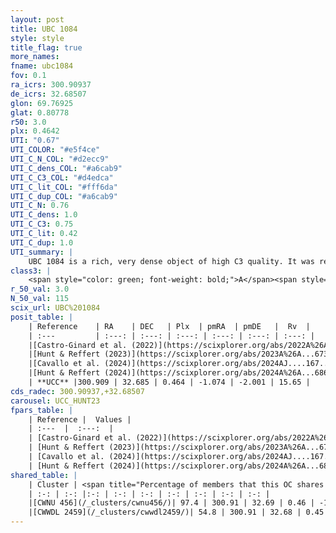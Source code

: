```yaml
---
layout: post
title: UBC 1084
style: style
title_flag: true
more_names: 
fname: ubc1084
fov: 0.1
ra_icrs: 300.90937
de_icrs: 32.68507
glon: 69.76925
glat: 0.80778
r50: 3.0
plx: 0.4642
UTI: "0.67"
UTI_COLOR: "#e5f4ce"
UTI_C_N_COL: "#d2ecc9"
UTI_C_dens_COL: "#a6cab9"
UTI_C_C3_COL: "#d4edca"
UTI_C_lit_COL: "#fff6da"
UTI_C_dup_COL: "#a6cab9"
UTI_C_N: 0.76
UTI_C_dens: 1.0
UTI_C_C3: 0.75
UTI_C_lit: 0.42
UTI_C_dup: 1.0
UTI_summary: |
    UBC 1084 is a rich, very dense object of high C3 quality. It was recently reported in the literature. This object shares a large percentage of members with 2 later reported entries.
class3: |
    <span style="color: green; font-weight: bold;">A</span><span style="color: #FFC300; font-weight: bold;">B</span>
r_50_val: 3.0
N_50_val: 115
scix_url: UBC%201084
posit_table: |
    | Reference    | RA    | DEC   | Plx  | pmRA  | pmDE   |  Rv  |
    | :---         | :---: | :---: | :---: | :---: | :---: | :---: |
    |[Castro-Ginard et al. (2022)](https://scixplorer.org/abs/2022A%26A...661A.118C) | 300.91 | 32.68 | 0.46 | -1.06 | -2.02 | -- |
    |[Hunt & Reffert (2023)](https://scixplorer.org/abs/2023A%26A...673A.114H) | 300.911 | 32.675 | 0.462 | -1.055 | -2.016 | 41.494 |
    |[Cavallo et al. (2024)](https://scixplorer.org/abs/2024AJ....167...12C) | 300.911 | 32.657 | 0.466 | -- | -- | -- |
    |[Hunt & Reffert (2024)](https://scixplorer.org/abs/2024A%26A...686A..42H) | 300.911 | 32.675 | 0.462 | -1.055 | -2.016 | 41.494 |
    | **UCC** |300.909 | 32.685 | 0.464 | -1.074 | -2.001 | 15.65 | 
cds_radec: 300.90937,+32.68507
carousel: UCC_HUNT23
fpars_table: |
    | Reference |  Values |
    | :---  |  :---:  |
    | [Castro-Ginard et al. (2022)](https://scixplorer.org/abs/2022A%26A...661A.118C) | `AV=2.748, Dist=2348, logAge=8.2` |
    | [Hunt & Reffert (2023)](https://scixplorer.org/abs/2023A%26A...673A.114H) | `AV50=3.446, diffAV50=2.533, MOD50=11.571, logAge50=7.873` |
    | [Cavallo et al. (2024)](https://scixplorer.org/abs/2024AJ....167...12C) | `AV50=3.58, dMod50=11.75, logAge50=7.61, [Fe/H]50=-0.02` |
    | [Hunt & Reffert (2024)](https://scixplorer.org/abs/2024A%26A...686A..42H) | `MassJ=664.816` |
shared_table: |
    | Cluster | <span title="Percentage of members that this OC shares with the ones listed">%</span>   | RA   | DEC   | Plx   | pmRA  | pmDE  | Rv | UTI |
    | :-: | :-: |:-: | :-: | :-: | :-: | :-: | :-: | :-: |
    |[CWNU 456](/_clusters/cwnu456/)| 97.4 | 300.91 | 32.69 | 0.46 | -1.07 | -2.0 | 51.4 |0.04 |
    |[CWWDL 2459](/_clusters/cwwdl2459/)| 54.8 | 300.91 | 32.68 | 0.45 | -1.06 | -2.01 | 87.15 |0.0 |
---
```


